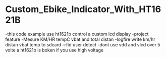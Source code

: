 # Custom_Ebike_Indicator_With_HT1621B
-this code example use ht1621b control a custom lcd display
-project feature
 -Mesure KM/HR tempC vbat and total distan
 -logfire write km/hr distan vbat temp to sdcard
 -rfid user detect
-dont use vdd and vlcd over 5 volte a ht1621b is boken if you use high voltage
